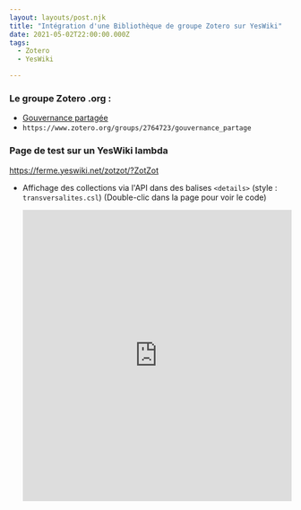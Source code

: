 ```yaml
---
layout: layouts/post.njk
title: "Intégration d'une Bibliothèque de groupe Zotero sur YesWiki"
date: 2021-05-02T22:00:00.000Z
tags:
  - Zotero
  - YesWiki

---
```


### Le groupe Zotero .org :

- [Gouvernance partagée](https://www.zotero.org/groups/2764723/gouvernance_partage)
- `https://www.zotero.org/groups/2764723/gouvernance_partage`

### Page de test sur un YesWiki lambda

https://ferme.yeswiki.net/zotzot/?ZotZot

- Affichage des collections via l'API dans des balises `<details>` (style : `transversalites.csl`)
  (Double-clic dans la page pour voir le code)

  <iframe src="https://ferme.yeswiki.net/zotzot/?ZotZot" width="100%" height="520" frameborder="0"></iframe>